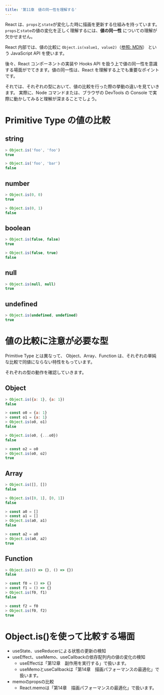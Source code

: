 ```yaml
---
title: '第11章　値の同一性を理解する'
---
```


React は、`props`と`state`が変化した時に描画を更新する仕組みを持っています。
`props`と`state`の値の変化を正しく理解するには、**値の同一性** についての理解が欠かせません。

React 内部では、値の比較に `Object.is(value1, value2)`（[参照: MDN](https://developer.mozilla.org/ja/docs/Web/JavaScript/Reference/Global_Objects/Object/is)） という JavaScript API を使います。

後々、React コンポーネントの実装や Hooks API を扱う上で値の同一性を意識する場面がでてきます。値の同一性は、React を理解する上でも重要なポイントです。

それでは、それぞれの型において、値の比較を行った際の挙動の違いを見ていきます。
実際に、Node コマンドまたは、ブラウザの DevTools の Console で実際に動かしてみると理解が深まることでしょう。

# Primitive Type の値の比較

## string

```javascript
> Object.is('foo', 'foo')
true

> Object.is('foo', 'bar')
false
```

## number

```javascript
> Object.is(0, 0)
true

> Object.is(0, 1)
false
```

## boolean

```javascript
> Object.is(false, false)
true

> Object.is(false, true)
false
```

## null

```javascript
> Object.is(null, null)
true
```

## undefined

```javascript
> Object.is(undefined, undefined)
true
```

# 値の比較に注意が必要な型

Primitive Type とは異なって、
Object、Array、Function は、それぞれの単純な比較で同値にならない特性をもっています。

それぞれの型の動作を確認していきます。

## Object

```javascript
> Object.is({a: 1}, {a: 1})
false
```

```javascript
> const o0 = {a: 1}
> const o1 = {a: 1}
> Object.is(o0, o1)
false

> Object.is(o0, {...o0})
false

> const o2 = o0
> Object.is(o0, o2)
true
```

## Array

```javascript
> Object.is([], [])
false

> Object.is([0, 1], [0, 1])
false
```

```javascript
> const a0 = []
> const a1 = []
> Object.is(a0, a1)
false

> const a2 = a0
> Object.is(a0, a2)
true
```

## Function

```javascript
> Object.is(() => {}, () => {})
false
```

```javascript
> const f0 = () => {}
> const f1 = () => {}
> Object.is(f0, f1)
false

> const f2 = f0
> Object.is(f0, f2)
true
```

# Object.is()を使って比較する場面

- useState、useReducerによる状態の更新の検知
- useEffect、useMemo、useCallbackの依存配列内の値の変化の検知
  - useEffectは「第12章　副作用を実行する」で扱います。
  - useMemoとuseCallbackは「第14章　描画パフォーマンスの最適化」で扱います。
- memoのpropsの比較
  - React.memoは「第14章　描画パフォーマンスの最適化」で扱います。
